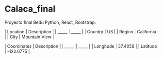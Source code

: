 # Calaca_final
Proyecto final Bedu Python, React, Bootstrap.

| Location | Description |
| _____ | _____ |
| Country | US |
| Region | California |
| City | Mountain View |
 
| Coordinates | Description |
| _____ | _____ |
| Longitude | 37.4056 |
| Latitude | -122.0775 |
